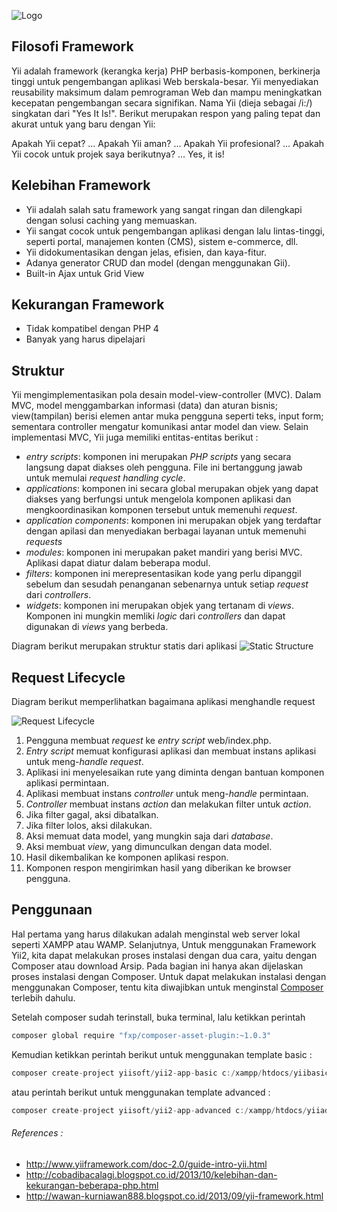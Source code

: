 ![Logo](http://static.yiiframework.com/css/img/logo.png)

## Filosofi Framework
Yii adalah framework (kerangka kerja) PHP berbasis-komponen, berkinerja tinggi untuk pengembangan aplikasi Web berskala-besar. Yii menyediakan reusability maksimum dalam pemrograman Web dan mampu meningkatkan kecepatan pengembangan secara signifikan. Nama Yii (dieja sebagai /i:/) singkatan dari "Yes It Is!". Berikut merupakan respon yang paling tepat dan akurat untuk yang baru dengan Yii:

Apakah Yii cepat? ... Apakah Yii aman? ... Apakah Yii profesional? ... Apakah Yii cocok untuk projek saya berikutnya? ... Yes, it is!

## Kelebihan Framework
* Yii adalah salah satu framework yang sangat ringan dan dilengkapi dengan solusi caching yang memuaskan.
* Yii sangat cocok untuk pengembangan aplikasi dengan lalu lintas-tinggi, seperti portal, manajemen konten (CMS), sistem e-commerce, dll.
* Yii didokumentasikan dengan jelas, efisien, dan kaya-fitur.
* Adanya generator CRUD dan model (dengan menggunakan Gii).
* Built-in Ajax untuk Grid View

## Kekurangan Framework
* Tidak kompatibel dengan PHP 4
* Banyak yang harus dipelajari


## Struktur
Yii mengimplementasikan pola desain model-view-controller (MVC). Dalam MVC, model menggambarkan informasi (data) dan aturan bisnis; view(tampilan) berisi elemen antar muka pengguna seperti teks, input form; sementara controller mengatur komunikasi antar model dan view. Selain implementasi MVC, Yii juga memiliki entitas-entitas berikut :
* _entry scripts_: komponen ini merupakan _PHP scripts_ yang secara langsung dapat diakses oleh pengguna. File ini bertanggung jawab untuk memulai _request handling cycle_.
* _applications_: komponen ini secara global merupakan objek yang dapat diakses yang berfungsi untuk mengelola komponen aplikasi dan mengkoordinasikan komponen tersebut untuk memenuhi _request_.
* _application components_: komponen ini merupakan objek yang terdaftar dengan apilasi dan menyediakan berbagai layanan untuk memenuhi _requests_
* _modules_: komponen ini merupakan paket mandiri yang berisi MVC. Aplikasi dapat diatur dalam beberapa modul.
* _filters_: komponen ini merepresentasikan kode yang perlu dipanggil sebelum dan sesudah penanganan sebenarnya untuk setiap _request_ dari _controllers_.
* _widgets_: komponen ini merupakan objek yang tertanam di _views_. Komponen ini mungkin memliki _logic_ dari _controllers_ dan dapat digunakan di _views_ yang berbeda.

Diagram berikut merupakan struktur statis dari aplikasi
![Static Structure](http://www.yiiframework.com/doc-2.0/images/application-structure.png)

## Request Lifecycle
Diagram berikut memperlihatkan bagaimana aplikasi menghandle request

![Request Lifecycle](http://www.yiiframework.com/doc-2.0/images/request-lifecycle.png)

1. Pengguna membuat _request_ ke _entry script_ web/index.php.
2. _Entry script_ memuat konfigurasi aplikasi dan membuat instans aplikasi untuk meng-_handle request_.
3. Aplikasi ini menyelesaikan rute yang diminta dengan bantuan komponen aplikasi permintaan.
4. Aplikasi membuat instans _controller_ untuk meng-_handle_ permintaan.
5. _Controller_ membuat instans _action_ dan melakukan filter untuk _action_.
6. Jika filter gagal, aksi dibatalkan.
7. Jika filter lolos, aksi dilakukan.
8. Aksi memuat data model, yang mungkin saja dari _database_.
9. Aksi membuat _view_, yang dimunculkan dengan data model.
10. Hasil dikembalikan ke komponen aplikasi respon.
11. Komponen respon mengirimkan hasil yang diberikan ke browser pengguna.

## Penggunaan
Hal pertama yang harus dilakukan adalah menginstal web server lokal seperti XAMPP atau WAMP.
Selanjutnya, Untuk menggunakan Framework Yii2, kita dapat melakukan proses instalasi dengan dua cara, yaitu dengan Composer atau download Arsip.
Pada bagian ini hanya akan dijelaskan proses instalasi dengan Composer.
Untuk dapat melakukan instalasi dengan menggunakan Composer, tentu kita diwajibkan untuk menginstal [Composer](http://www.getcomposer.org) terlebih dahulu.

Setelah composer sudah terinstall, buka terminal, lalu ketikkan perintah
```ActionScript
composer global require "fxp/composer-asset-plugin:~1.0.3"
```
Kemudian ketikkan perintah berikut untuk menggunakan template basic :
```ActionScript
composer create-project yiisoft/yii2-app-basic c:/xampp/htdocs/yiibasic 2.0.8
```
atau perintah berikut untuk menggunakan template advanced :
```ActionScript
composer create-project yiisoft/yii2-app-advanced c:/xampp/htdocs/yiiadvanced 2.0.8
```

###### References : 
* http://www.yiiframework.com/doc-2.0/guide-intro-yii.html
* http://cobadibacalagi.blogspot.co.id/2013/10/kelebihan-dan-kekurangan-beberapa-php.html
* http://wawan-kurniawan888.blogspot.co.id/2013/09/yii-framework.html
